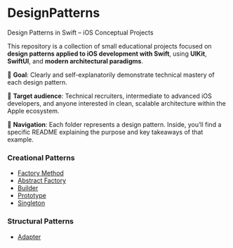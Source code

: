 # DesignPatterns
 Design Patterns in Swift – iOS Conceptual Projects

This repository is a collection of small educational projects focused on **design patterns applied to iOS development with Swift**, using **UIKit**, **SwiftUI**, and **modern architectural paradigms**.

🎯 **Goal**: Clearly and self-explanatorily demonstrate technical mastery of each design pattern.

👤 **Target audience**: Technical recruiters, intermediate to advanced iOS developers, and anyone interested in clean, scalable architecture within the Apple ecosystem.

📂 **Navigation**: Each folder represents a design pattern. Inside, you’ll find a specific README explaining the purpose and key takeaways of that example.

### Creational Patterns
- [Factory Method](CreationalPatterns/FactoryMethod)
- [Abstract Factory](CreationalPatterns/AbstractFactory)
- [Builder](CreationalPatterns/Builder)
- [Prototype](CreationalPatterns/Prototype)
- [Singleton](CreationalPatterns/Singleton)

### Structural Patterns
- [Adapter](StructuralPatterns/Adapter)
